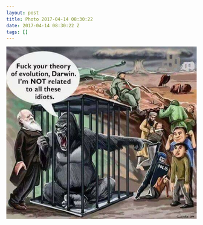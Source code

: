 ```yaml
---
layout: post
title: Photo 2017-04-14 08:30:22
date: 2017-04-14 08:30:22 Z
tags: []
---
```

![](/media/2017/04/159558771477.jpg)
